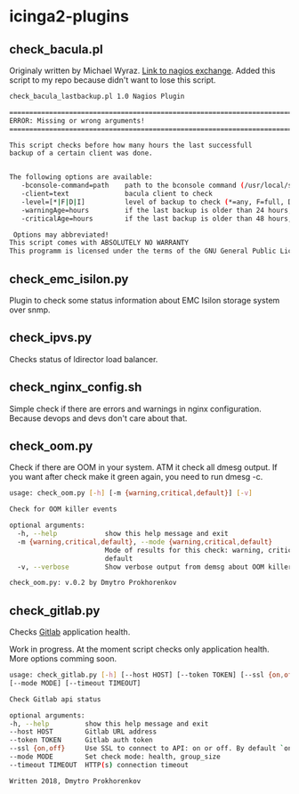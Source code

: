 # icinga2-plugins

## check_bacula.pl

Originaly written by Michael Wyraz. [Link to nagios exchange](https://exchange.nagios.org/directory/Plugins/Backup-and-Recovery/Bacula/check_bacula_lastbackup-2Epl/details). Added this script to my repo because didn't want to lose this script.

```bash
check_bacula_lastbackup.pl 1.0 Nagios Plugin

===========================================================================
ERROR: Missing or wrong arguments!
===========================================================================

This script checks before how many hours the last successfull
backup of a certain client was done.


The following options are available:
   -bconsole-command=path    path to the bconsole command (/usr/local/sbin/bconsole)
   -client=text              bacula client to check
   -level=[*|F|D|I]          level of backup to check (*=any, F=full, D=differential, I=incremental - default: any)
   -warningAge=hours         if the last backup is older than 24 hours, status is warning
   -criticalAge=hours        if the last backup is older than 48 hours, status is critical

 Options may abbreviated!
This script comes with ABSOLUTELY NO WARRANTY
This programm is licensed under the terms of the GNU General Public License
```

## check\_emc\_isilon.py

Plugin to check some status information about EMC Isilon storage system over snmp.

## check_ipvs.py

Checks status of ldirector load balancer.

## check\_nginx\_config.sh

Simple check if there are errors and warnings in nginx configuration. Because devops and devs don't care about that.

## check_oom.py

Check if there are OOM in your system. ATM it check all dmesg output. If you want after check make it green again, you need to run dmesg -c.

```bash
usage: check_oom.py [-h] [-m {warning,critical,default}] [-v]

Check for OOM killer events

optional arguments:
  -h, --help            show this help message and exit
  -m {warning,critical,default}, --mode {warning,critical,default}
                        Mode of results for this check: warning, critical,
                        default
  -v, --verbose         Show verbose output from demsg about OOM killer events

check_oom.py: v.0.2 by Dmytro Prokhorenkov
```

## check_gitlab.py

Checks [Gitlab](https://gitlab.com) application health.

Work in progress. At the moment script checks only application health. More options comming soon.

```bash
usage: check_gitlab.py [-h] [--host HOST] [--token TOKEN] [--ssl {on,off}]
[--mode MODE] [--timeout TIMEOUT]

Check Gitlab api status

optional arguments:
-h, --help         show this help message and exit
--host HOST        Gitlab URL address
--token TOKEN      Gitlab auth token
--ssl {on,off}     Use SSL to connect to API: on or off. By default `on`
--mode MODE        Set check mode: health, group_size
--timeout TIMEOUT  HTTP(s) connection timeout

Written 2018, Dmytro Prokhorenkov
```
